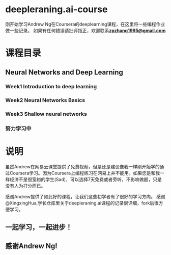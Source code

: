 # deepleraning.ai-course
刚开始学习Andrew Ng在Coursera的deeplearning课程，在这里将一些编程作业做一些记录。
如果有任何错误请批评指正，欢迎联系**zpzhang1995@gmail.com**

# 课程目录
## Neural Networks and Deep Learning
### Week1 Introduction to deep learning
### Week2 Neural Networks Basics
### Week3 Shallow neural networks
### 努力学习中

# 说明
虽然Andrew在网易云课堂提供了免费视频，但是还是建议像我一样刚开始学的通过Coursera学习。因为Coursera上编程练习在网易上并不能用。如果您是和我一样经济不是很宽裕的学生(Sad)，可以选择7天免费或者旁听，不影响做题，只是没有人为打分而已。

感谢Andrew提供了如此好的课程，让我们这些初学者有了很好的学习方向。
感谢@XingxingHua,学长仓库里关于deepleraning.ai课程的记录很详细，fork后很方便学习。

## 一起学习，一起进步！
## 感谢Andrew Ng!
